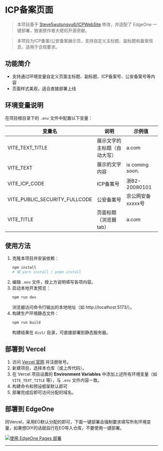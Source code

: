 # ICP备案页面

> 本项目基于 [Steve5wutongyu6/ICPWebSite](https://github.com/Steve5wutongyu6/ICPWebSite) 修改，并适配了 EdgeOne 一键部署，致谢原作者大佬的开源贡献。

> 本项目为ICP备案/公安备案展示页，支持自定义主标题、副标题和备案信息，适用于合规要求。

## 功能简介
- 支持通过环境变量自定义页面主标题、副标题、ICP备案号、公安备案号等内容
- 页面样式美观，适合直接部署上线

## 环境变量说明
在项目根目录下的 `.env` 文件中配置以下变量：

| 变量名                        | 说明                   | 示例值                  |
|------------------------------|------------------------|------------------------|
| VITE_TEXT_TITLE              | 展示文字的主标题（自动大写）             | a.com              |
| VITE_TEXT                    | 展示的文字内容             | is coming soon.        |
| VITE_ICP_CODE                | ICP备案号              | 浙B2-20080101          |
| VITE_PUBLIC_SECURITY_FULLCODE| 公安备案号             | 京公网安备xxxxx号       |
| VITE_TITLE                   | 页面标题（浏览器tab）  | a.com              |

## 使用方法
1. 克隆本项目并安装依赖：
   ```bash
   npm install
   # 或 yarn install / pnpm install
   ```
2. 编辑 `.env` 文件，按上方说明填写各项内容。
3. 启动本地开发预览：
   ```bash
   npm run dev
   ```
   浏览器访问命令行输出的本地地址（如 http://localhost:5173/）。
4. 构建生产环境静态文件：
   ```bash
   npm run build
   ```
   构建结果在 `dist/` 目录，可直接部署到静态服务器。

## 部署到 Vercel
1. 访问 [Vercel 官网](https://vercel.com/) 并注册账号。
2. 新建项目，选择本仓库（或上传代码）。
3. 在 Vercel 项目设置的 **Environment Variables** 中添加上述所有环境变量（如 `VITE_TEXT_TITLE` 等），与 `.env` 文件内容一致。
4. 构建命令和预设框架默认即可
5. 部署完成后即可访问分配的域名。

## 部署到 EdgeOne
同Vercel，采用EO默认分配的即可，下面一键部署会强制要求填写所有环境变量，如果想DIY的话就自行在EO导入仓库，不要使用一键部署。

[![使用 EdgeOne Pages 部署](https://cdnstatic.tencentcs.com/edgeone/pages/deploy.svg)](https://console.cloud.tencent.com/edgeone/pages/new?repository-url=https://github.com/ifzzh/ICPWebSite&env=VITE_ICP_CODE,VITE_PUBLIC_SECURITY_FULLCODE,VITE_TITLE,VITE_TEXT_TITLE,VITE_TEXT)

---
